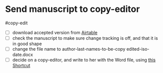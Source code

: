# Send manuscript to copy-editor

#copy-edit

- [ ] download accepted version from [Airtable](x-icabmobile://x-callback-url/open?url=https://airtable.com/appXhmKzo4WMgQJnn/tblkbjPK1lfVmbzhY/viwxX78GKxkXIQaBb/recmTwhCmPsnk5aKS/fldSXEcIByyUf3RXs/att5400zuEEvGzX7f?blocks=hide)
- [ ] check the manuscript to make sure change tracking is off, and that it is in good shape
- [ ] change the file name to author-last-names-to-be-copy edited-iso-date.docx
- [ ] decide on a copy-editor, and write to her with the Word file, using [this Shortcut](shortcuts://run-shortcut?name=Write%20to%20copy-editor)